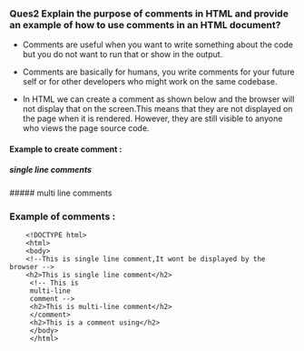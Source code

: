 ### Ques2 Explain the purpose of comments in HTML and provide an example of how to use comments in an HTML document?

- Comments are useful when you want to write something about the code but you do not want to run that 
or show in the output.

- Comments are basically for humans, you write comments for your future self or for other developers who 
might work on the same codebase.

- In HTML we can create a comment as shown below and the browser will not display that on the screen.This means that they are not displayed on the page when it is rendered. However, they are still visible to anyone who views the page source code.


#### Example to create comment :
<!--your comment-->

<!-- This is a comment.-->
##### single  line comments
<body>
<!--this is multiline 
comment as you can see --> </body>
##### multi line comments



  ### Example of comments : 
        <!DOCTYPE html>
        <html>
        <body>
        <!--This is single line comment,It wont be displayed by the browser -->
        <h2>This is single line comment</h2>
         <!-- This is
         multi-line
         comment -->
         <h2>This is multi-line comment</h2>
         </comment>
         <h2>This is a comment using</h2>
         </body>
         </html>


